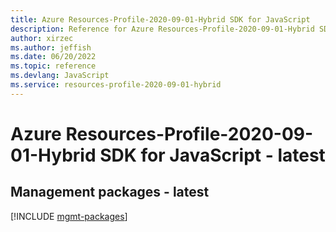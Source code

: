 ```yaml
---
title: Azure Resources-Profile-2020-09-01-Hybrid SDK for JavaScript
description: Reference for Azure Resources-Profile-2020-09-01-Hybrid SDK for JavaScript
author: xirzec
ms.author: jeffish
ms.date: 06/20/2022
ms.topic: reference
ms.devlang: JavaScript
ms.service: resources-profile-2020-09-01-hybrid
---
```

# Azure Resources-Profile-2020-09-01-Hybrid SDK for JavaScript - latest
## Management packages - latest
[!INCLUDE [mgmt-packages](resources-profile-2020-09-01-hybrid-mgmt-index.md)]

